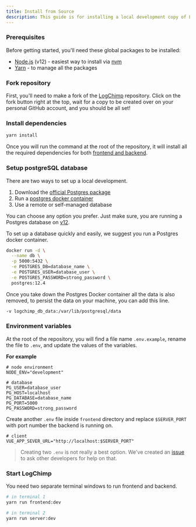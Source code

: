 ```yaml
---
title: Install from Source
description: This guide is for installing a local development copy of LogChimp from source code, primarily for the development purposes
---
```


### Prerequisites

Before getting started, you'll need these global packages to be installed:

* [Node.js](https://nodejs.org/) (v12) - easiest way to install via [nvm](https://github.com/creationix/nvm#install-script)
* [Yarn](https://yarnpkg.com/en/docs/install#alternatives-tab) - to manage all the packages

### Fork repository

First, you'll need to make a fork of the [LogChimp](https://github.com/logchimp/logchimp) repository. Click on the fork button right at the top, wait for a copy to be created over on your personal GitHub account, and you should be all set!


### Install dependencies

```bash
yarn install
```

Once you will run the command at the root of the repository, it will install all the required dependencies for both [frontend and backend](/docs/architecture).

### Setup postgreSQL database

There are two ways to set up a local development.

1. Download the [official Postgres package](https://www.postgresql.org/download/)
2. Run a [postgres docker container](https://hub.docker.com/_/postgres)
3. Use a remote or self-managed database

You can choose any option you prefer. Just make sure, you are running a Postgres database on [v12](https://www.postgresql.org/docs/12/release-12-4.html).

To set up a database quickly and easily, we suggest you run a Postgres docker container.

```bash
docker run -d \
  --name db \
  -p 5000:5432 \
  -e POSTGRES_DB=database_name \
  -e POSTGRES_USER=database_user \
  -e POSTGRES_PASSWORD=strong_password \
  postgres:12.4
```

Once you take down the Postgres Docker container all the data is also removed, to persist the data on your machine, you can add this line.

```bash
-v logchimp_db_data:/var/lib/postgresql/data
```

### Environment variables

At the root of the repository, you will find a file name `.env.example`, rename the file to `.env`, and update the values of the variables.

**For example**

```.env
# node environment
NODE_ENV="development"

# database
PG_USER=database_user
PG_HOST=localhost
PG_DATABASE=database_name
PG_PORT=5000
PG_PASSWORD=strong_password
```

Create another `.env` file inside `frontend` directory and replace `$SERVER_PORT` with port number the backend is running on.

```.env
# client
VUE_APP_SEVER_URL="http://localhost:$SERVER_PORT"
```

> Creating two `.env` is not really a best option. We've created an [issue](https://github.com/logchimp/logchimp/issues/99) to ask other developers for help on that.

### Start LogChimp

You need two separate terminal windows to run frontend and backend.

```bash
# in terminal 1
yarn run frontend:dev

# in terminal 2
yarn run server:dev
```
